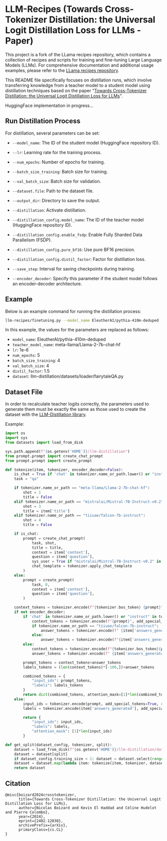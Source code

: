 # LLM-Recipes (Towards Cross-Tokenizer Distillation: the Universal Logit Distillation Loss for LLMs - Paper)

This project is a fork of the LLama recipes repository, which contains a collection of recipes and scripts for training and fine-tuning Large Language Models (LLMs). For comprehensive documentation and additional usage examples, please refer to the [LLama recipes repository](https://github.com/facebookresearch/llama-recipes).

This README file specifically focuses on distillation runs, which involve transferring knowledge from a teacher model to a student model using distillation techniques based on the paper "[Towards Cross-Tokenizer Distillation: the Universal Logit Distillation Loss for LLMs](https://arxiv.org/abs/2402.12030)".

HuggingFace implementation in progress...

## Run Distillation Process


For distillation, several parameters can be set:
- `--model_name`: The ID of the student model (HuggingFace repository ID).
- `--lr`: Learning rate for the training process.
- `--num_epochs`: Number of epochs for training.
- `--batch_size_training`: Batch size for training.
- `--val_batch_size`: Batch size for validation.
- `--dataset.file`: Path to the dataset file.
- `--output_dir`: Directory to save the output.

- `--distillation`: Activate distillation.
- `--distillation_config.model_name`: The ID of the teacher model (HuggingFace repository ID).
- `--distillation_config.enable_fsdp`: Enable Fully Sharded Data Parallelism (FSDP).
- `--distillation_config.pure_bf16`: Use pure BF16 precision.
- `--distillation_config.distil_factor`: Factor for distillation loss.
- `--save_step`: Interval for saving checkpoints during training.
- `--encoder_decoder`: Specify this parameter if the student model follows an encoder-decoder architecture.

## Example

Below is an example command for running the distillation process:

```bash
llm-recipes/finetuning.py --model_name EleutherAI/pythia-410m-deduped --dataset.file datasets/loader/fairytaleQA.py --lr 1e-6 --num_epochs 5 --batch_size_training 4 --val_batch_size 4 --output_dir train/output/path --distillation_config.model_name meta-llama/Llama-2-7b-chat-hf --distillation --distillation_config.enable_fsdp --distillation_config.pure_bf16 --distillation_config.distil_factor 1.5 --save_step 100
```

In this example, the values for the parameters are replaced as follows:
- `model_name`: EleutherAI/pythia-410m-deduped
- `teacher_model_name`: meta-llama/Llama-2-7b-chat-hf
- `lr`: 1e-6
- `num_epochs`: 5
- `batch_size_training`: 4
- `val_batch_size`: 4
- `distil_factor`: 1.5
- `dataset`: llm-distillation/datasets/loader/fairytaleQA.py

## Dataset File

In order to recalculate teacher logits correctly, the parameters used to generate them must be exactly the same as those used to create the dataset with the [LLM-Distillation library](https://github.com/Nicolas-BZRD/llm-distillation).

Example:
```python
import os
import sys
from datasets import load_from_disk

sys.path.append(f"{os.getenv('HOME')}/llm-distillation")
from prompt.prompt import create_chat_prompt
from prompt.prompt import create_prompt

def tokenize(item, tokenizer, encoder_decoder=False):
    is_chat = True if 'chat' in tokenizer.name_or_path.lower() or "instruct" in tokenizer.name_or_path.lower() else False
    task = "qa"

    if tokenizer.name_or_path == "meta-llama/Llama-2-7b-chat-hf":
        shot = 1
        title = False
    elif tokenizer.name_or_path == "mistralai/Mistral-7B-Instruct-v0.2":
        shot = 3
        title = item['title']
    elif tokenizer.name_or_path == "tiiuae/falcon-7b-instruct":
        shot = 4
        title = False

    if is_chat:
        prompt = create_chat_prompt(
            task, shot,
            title = title,
            context = item['context'],
            question = item['question'],
            sys_user = True if "mistralai/Mistral-7B-Instruct-v0.2" in tokenizer.name_or_path else False,
            chat_template = tokenizer.apply_chat_template
        )
    else:
        prompt = create_prompt(
            task, 0, 
            context = item['context'],
            question = item['question'],
        )

    context_tokens = tokenizer.encode(f"{tokenizer.bos_token} {prompt}", add_special_tokens=False)
    if not encoder_decoder:
        if 'chat' in tokenizer.name_or_path.lower() or "instruct" in tokenizer.name_or_path.lower():
            context_tokens = tokenizer.encode(f"{prompt}", add_special_tokens=False)
            if tokenizer.name_or_path == "tiiuae/falcon-7b-instruct":
                answer_tokens = tokenizer.encode(f" {item['answers_generated']}", add_special_tokens=False)
            else:
                answer_tokens = tokenizer.encode(f"{item['answers_generated']}", add_special_tokens=False)
        else:
            context_tokens = tokenizer.encode(f"{tokenizer.bos_token}{prompt}", add_special_tokens=False)
            answer_tokens = tokenizer.encode(f" {item['answers_generated']}{tokenizer.eos_token}", add_special_tokens=False)

        prompt_tokens = context_tokens+answer_tokens
        labels_tokens = (len(context_tokens)*[-100,])+answer_tokens

        combined_tokens = {
            "input_ids": prompt_tokens,
            "labels": labels_tokens
        }
        return dict(combined_tokens, attention_mask=[1]*len(combined_tokens["input_ids"]))
    else:
        input_ids = tokenizer.encode(prompt, add_special_tokens=True, return_tensors="pt")[0]
        labels = tokenizer.encode(item['answers_generated'], add_special_tokens=True, return_tensors="pt")[0]

        return {
            "input_ids": input_ids,
            "labels": labels,
            "attention_mask": [1]*len(input_ids)
        }

def get_split(dataset_config, tokenizer, split):
    dataset = load_from_disk(f"{os.getenv('HOME')}/llm-distillation/datasets/hf/{dataset_config.generated_by.split('/')[-1]}-squad")
    dataset = dataset[split]
    if dataset_config.training_size < 1: dataset = dataset.select(range(int(len(dataset)*dataset_config.training_size)))
    dataset = dataset.map(lambda item: tokenize(item, tokenizer, dataset_config.encoder_decoder), remove_columns=list(dataset.features))
    return dataset
```

## Citation

```
@misc{boizard2024crosstokenizer,
      title={Towards Cross-Tokenizer Distillation: the Universal Logit Distillation Loss for LLMs}, 
      author={Nicolas Boizard and Kevin El Haddad and Céline Hudelot and Pierre Colombo},
      year={2024},
      eprint={2402.12030},
      archivePrefix={arXiv},
      primaryClass={cs.CL}
}
```
